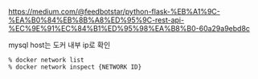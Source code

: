 https://medium.com/@feedbotstar/python-flask-%EB%A1%9C-%EA%B0%84%EB%8B%A8%ED%95%9C-rest-api-%EC%9E%91%EC%84%B1%ED%95%98%EA%B8%B0-60a29a9ebd8c

mysql host는 도커 내부 ip로 확인

```
% docker network list
% docker network inspect {NETWORK ID}        
```
